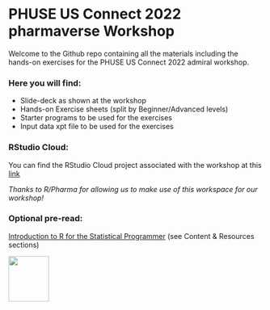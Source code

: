 # PHUSE US Connect 2022 pharmaverse Workshop
Welcome to the Github repo containing all the materials including the hands-on exercises for the PHUSE US Connect 2022 admiral workshop.

### Here you will find:
- Slide-deck as shown at the workshop
- Hands-on Exercise sheets (split by Beginner/Advanced levels)
- Starter programs to be used for the exercises
- Input data xpt file to be used for the exercises

### RStudio Cloud:
You can find the RStudio Cloud project associated with the workshop at this [link](https://rstudio.cloud/project/3100580)

_Thanks to R/Pharma for allowing us to make use of this workspace for our workshop!_

### Optional pre-read: 
[Introduction to R for the Statistical Programmer](https://atorus-research.github.io/phuse_intro_to_r_2021_website/) (see Content & Resources sections)

<img width="80" height="90" src="https://user-images.githubusercontent.com/82581364/133069864-04bb3c21-2fcb-40f3-83ff-c15f9365afe6.png">
